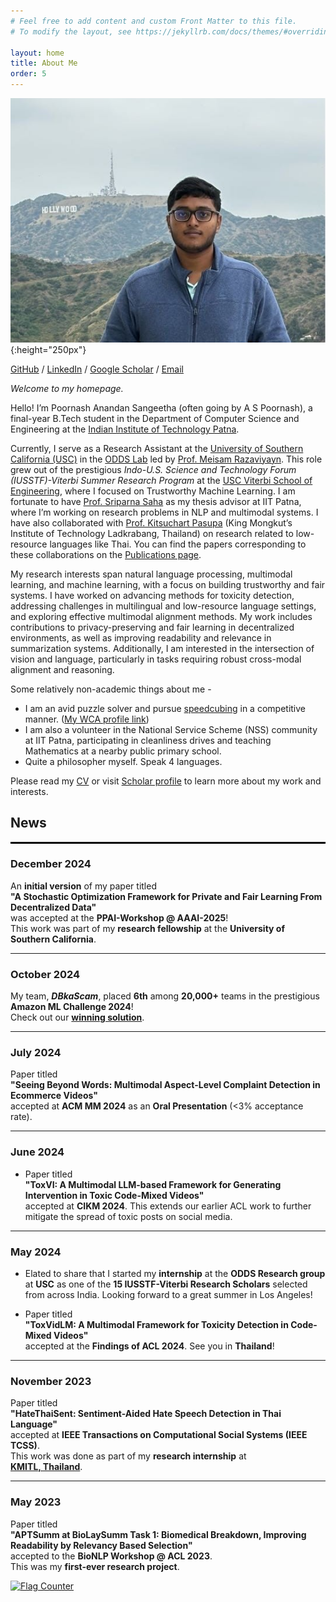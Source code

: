 ```yaml
---
# Feel free to add content and custom Front Matter to this file.
# To modify the layout, see https://jekyllrb.com/docs/themes/#overriding-theme-defaults

layout: home
title: About Me
order: 5
---
```


![my photo](images/profile_pic.jpeg){:height="250px"}

[GitHub](https://github.com/justaguyalways) / [LinkedIn](https://www.linkedin.com/in/a-s-poornash-4973a2240/) / [Google Scholar](https://scholar.google.co.in/citations?user=clThLIwAAAAJ&hl=en) / [Email](mailto:poornash_2101cs01@iitp.ac.in)

_Welcome to my homepage._

Hello! I’m Poornash Anandan Sangeetha (often going by A S Poornash), a final-year B.Tech student in the Department of Computer Science and Engineering at the [Indian Institute of Technology Patna](https://www.iitp.ac.in/).

Currently, I serve as a Research Assistant at the [University of Southern California (USC)](https://www.usc.edu) in the [ODDS Lab](https://sites.usc.edu/razaviyayn/group/) led by [Prof. Meisam Razaviyayn](https://sites.usc.edu/razaviyayn/). This role grew out of the prestigious _Indo-U.S. Science and Technology Forum (IUSSTF)-Viterbi Summer Research Program_ at the [USC Viterbi School of Engineering](https://viterbischool.usc.edu), where I focused on Trustworthy Machine Learning. I am fortunate to have [Prof. Sriparna Saha](https://www.iitp.ac.in/~sriparna/) as my thesis advisor at IIT Patna, where I’m working on research problems in NLP and multimodal systems. I have also collaborated with [Prof. Kitsuchart Pasupa](https://www.it.kmitl.ac.th/~kitsuchart/) (King Mongkut’s Institute of Technology Ladkrabang, Thailand) on research related to low-resource languages like Thai. You can find the papers corresponding to these collaborations on the [Publications page](/publications).

My research interests span natural language processing, multimodal learning, and machine learning, with a focus on building trustworthy and fair systems. I have worked on advancing methods for toxicity detection, addressing challenges in multilingual and low-resource language settings, and exploring effective multimodal alignment methods. My work includes contributions to privacy-preserving and fair learning in decentralized environments, as well as improving readability and relevance in summarization systems. Additionally, I am interested in the intersection of vision and language, particularly in tasks requiring robust cross-modal alignment and reasoning.

Some relatively non-academic things about me - 
* I am an avid puzzle solver and pursue [speedcubing](https://en.wikipedia.org/wiki/Speedcubing) in a competitive manner. ([My WCA profile link](https://www.worldcubeassociation.org/persons/2017ANAN08))
* I am also a volunteer in the National Service Scheme (NSS) community at IIT Patna, participating in cleanliness drives and teaching Mathematics at a nearby public primary school.
* Quite a philosopher myself. Speak 4 languages. 

Please read my [CV](/cv) or visit [Scholar profile](https://scholar.google.co.in/citations?user=clThLIwAAAAJ&hl=en) to learn more about my work and interests.       

## News
<hr style="height:3px; border:none; color:#000; background-color:#000;" />

### December 2024
An **initial version** of my paper titled  
**"A Stochastic Optimization Framework for Private and Fair Learning From Decentralized Data"**  
was accepted at the **PPAI-Workshop @ AAAI-2025**!  
This work was part of my **research fellowship** at the **University of Southern California**.

---

### October 2024
My team, **_DBkaScam_**, placed **6th** among **20,000+** teams in the prestigious  
**Amazon ML Challenge 2024**!  
Check out our [**winning solution**](https://www.canva.com/design/DAGRau30tRI/06v7kPdBwb99GDjsiv1fcg/edit?utm_content=DAGRau30tRI&utm_campaign=designshare&utm_medium=link2&utm_source=sharebutton).

---

### July 2024
Paper titled  
**"Seeing Beyond Words: Multimodal Aspect-Level Complaint Detection in Ecommerce Videos"**  
accepted at **ACM MM 2024** as an **Oral Presentation** (<3% acceptance rate).

---

### June 2024
- Paper titled  
  **"ToxVI: A Multimodal LLM-based Framework for Generating Intervention in Toxic Code-Mixed Videos"**  
  accepted at **CIKM 2024**. This extends our earlier ACL work to further mitigate the spread of toxic posts on social media.

---

### May 2024
- Elated to share that I started my **internship** at the **ODDS Research group** at **USC** as one of the **15 IUSSTF-Viterbi Research Scholars** selected from across India. Looking forward to a great summer in Los Angeles!

- Paper titled  
  **"ToxVidLM: A Multimodal Framework for Toxicity Detection in Code-Mixed Videos"**  
  accepted at the **Findings of ACL 2024**. See you in **Thailand**!

---

### November 2023
Paper titled  
**"HateThaiSent: Sentiment-Aided Hate Speech Detection in Thai Language"**  
accepted at **IEEE Transactions on Computational Social Systems (IEEE TCSS)**.  
This work was done as part of my **research internship** at  
[**KMITL, Thailand**](https://www.kmitl.ac.th/).

---

### May 2023
Paper titled  
**"APTSumm at BioLaySumm Task 1: Biomedical Breakdown, Improving Readability by Relevancy Based Selection"**  
accepted to the **BioNLP Workshop @ ACL 2023**.  
This was my **first-ever research project**.



<a href="https://info.flagcounter.com/HojU"><img src="https://s11.flagcounter.com/count2/HojU/bg_FFFFFF/txt_000000/border_CCCCCC/columns_2/maxflags_10/viewers_0/labels_0/pageviews_0/flags_0/percent_0/" alt="Flag Counter" border="0"></a>
